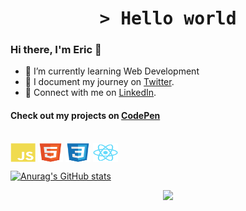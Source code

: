 <h1 align="center">
    <tt>> Hello world</tt>
</h1>

### Hi there, I'm Eric 👋

- 🌱 I’m currently learning Web Development
- 🧩 I document my journey on [Twitter](https://twitter.com/ericPinheir0).
- 👤 Connect with me on [LinkedIn](https://www.linkedin.com/in/eric-pinheiro-2118a8227/).

#### Check out my projects on [CodePen](https://codepen.io/ericfariaz)

<div style="display: inline_block"><br>
  <img align="center" alt="Rafa-Js" height="30" width="40" src="https://raw.githubusercontent.com/devicons/devicon/master/icons/javascript/javascript-plain.svg">
  <img align="center" alt="Rafa-HTML" height="30" width="40" src="https://raw.githubusercontent.com/devicons/devicon/master/icons/html5/html5-original.svg">
  <img align="center" alt="Rafa-CSS" height="30" width="40" src="https://raw.githubusercontent.com/devicons/devicon/master/icons/css3/css3-original.svg">
  <img align="center" alt="Rafa-React" height="30" width="40" src="https://raw.githubusercontent.com/devicons/devicon/master/icons/react/react-original.svg">
</div>

[![Anurag's GitHub stats](https://github-readme-stats.vercel.app/api?username=ericfariaspinheiro)](https://github.com/anuraghazra/github-readme-stats)

<div align="center">
  <a href="https://github.com/ericfariaspinheiro">
  <img height="180em" src="https://github-readme-stats.vercel.app/api?username=ericfariaspinheiro&show_icons=true&theme=highcontrast&include_all_commits=false&count_private=true"/>
</div>
